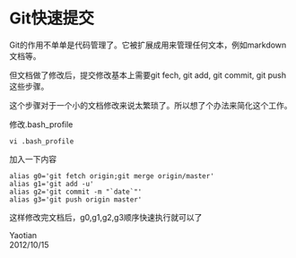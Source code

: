 # Git快速提交

Git的作用不单单是代码管理了。它被扩展成用来管理任何文本，例如markdown文档等。

但文档做了修改后，提交修改基本上需要git fech, git add, git commit, git push这些步骤。

这个步骤对于一个小的文档修改来说太繁琐了。所以想了个办法来简化这个工作。

修改.bash_profile

    vi .bash_profile

加入一下内容
    
	alias g0='git fetch origin;git merge origin/master'
	alias g1='git add -u'
	alias g2='git commit -m "`date`"'
	alias g3='git push origin master'

这样修改完文档后，g0,g1,g2,g3顺序快速执行就可以了


Yaotian   
2012/10/15
